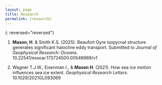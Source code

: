 ```yaml
---
layout: page
title: Research
permalink: /research/
---
```

{: reversed="reversed"}

1. **Mason, H**. & Smith K.S. (2025). Beaufort Gyre isopycnal structure generates significant halocline eddy transport. Submitted to *Journal of Geophysical Research: Oceans*. 10.22541/essoar.173724500.00548969/v1

2. Wagner T.J.W., Eisenman I., & **Mason H**. (2021). How sea ice motion influences sea ice extent. *Geophysical Research Letters*. 10.1029/2021GL093069